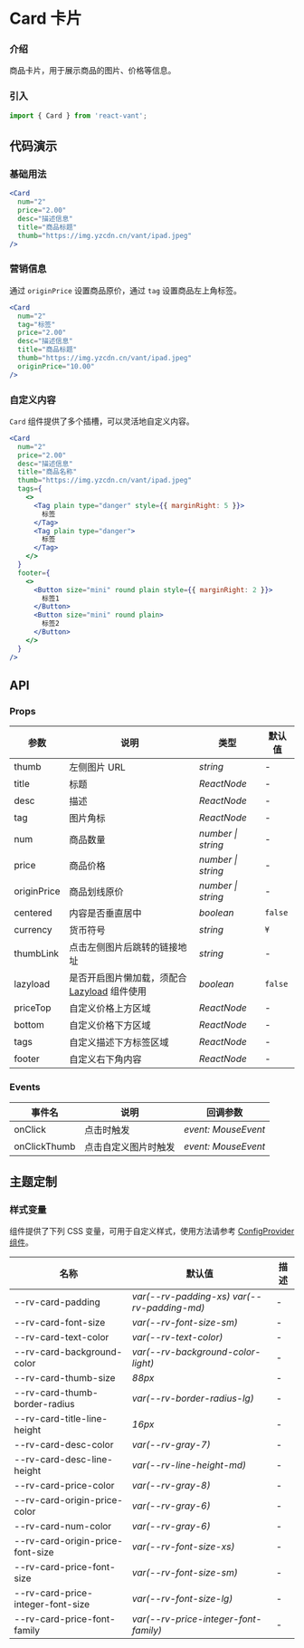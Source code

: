 # Card 卡片

### 介绍

商品卡片，用于展示商品的图片、价格等信息。

### 引入

```js
import { Card } from 'react-vant';
```

## 代码演示

### 基础用法

```jsx
<Card
  num="2"
  price="2.00"
  desc="描述信息"
  title="商品标题"
  thumb="https://img.yzcdn.cn/vant/ipad.jpeg"
/>
```

### 营销信息

通过 `originPrice` 设置商品原价，通过 `tag` 设置商品左上角标签。

```jsx
<Card
  num="2"
  tag="标签"
  price="2.00"
  desc="描述信息"
  title="商品标题"
  thumb="https://img.yzcdn.cn/vant/ipad.jpeg"
  originPrice="10.00"
/>
```

### 自定义内容

`Card` 组件提供了多个插槽，可以灵活地自定义内容。

```jsx
<Card
  num="2"
  price="2.00"
  desc="描述信息"
  title="商品名称"
  thumb="https://img.yzcdn.cn/vant/ipad.jpeg"
  tags={
    <>
      <Tag plain type="danger" style={{ marginRight: 5 }}>
        标签
      </Tag>
      <Tag plain type="danger">
        标签
      </Tag>
    </>
  }
  footer={
    <>
      <Button size="mini" round plain style={{ marginRight: 2 }}>
        标签1
      </Button>
      <Button size="mini" round plain>
        标签2
      </Button>
    </>
  }
/>
```

## API

### Props

| 参数 | 说明 | 类型 | 默认值 |
| --- | --- | --- | --- |
| thumb | 左侧图片 URL | _string_ | - |
| title | 标题 | _ReactNode_ | - |
| desc | 描述 | _ReactNode_ | - |
| tag | 图片角标 | _ReactNode_ | - |
| num | 商品数量 | _number \| string_ | - |
| price | 商品价格 | _number \| string_ | - |
| originPrice | 商品划线原价 | _number \| string_ | - |
| centered | 内容是否垂直居中 | _boolean_ | `false` |
| currency | 货币符号 | _string_ | `¥` |
| thumbLink | 点击左侧图片后跳转的链接地址 | _string_ | - |
| lazyload | 是否开启图片懒加载，须配合 [Lazyload](#/zh-CN/lazyload) 组件使用 | _boolean_ | `false` |
| priceTop | 自定义价格上方区域 | _ReactNode_ | - |
| bottom | 自定义价格下方区域 | _ReactNode_ | - |
| tags | 自定义描述下方标签区域 | _ReactNode_ | - |
| footer | 自定义右下角内容 | _ReactNode_ | - |

### Events

| 事件名       | 说明                 | 回调参数            |
| ------------ | -------------------- | ------------------- |
| onClick      | 点击时触发           | _event: MouseEvent_ |
| onClickThumb | 点击自定义图片时触发 | _event: MouseEvent_ |

## 主题定制

### 样式变量

组件提供了下列 CSS 变量，可用于自定义样式，使用方法请参考 [ConfigProvider 组件](#/zh-CN/config-provider)。

| 名称                              | 默认值                                      | 描述 |
| --------------------------------- | ------------------------------------------- | ---- |
| --rv-card-padding                 | _var(--rv-padding-xs) var(--rv-padding-md)_ | -    |
| --rv-card-font-size               | _var(--rv-font-size-sm)_                    | -    |
| --rv-card-text-color              | _var(--rv-text-color)_                      | -    |
| --rv-card-background-color        | _var(--rv-background-color-light)_          | -    |
| --rv-card-thumb-size              | _88px_                                      | -    |
| --rv-card-thumb-border-radius     | _var(--rv-border-radius-lg)_                | -    |
| --rv-card-title-line-height       | _16px_                                      | -    |
| --rv-card-desc-color              | _var(--rv-gray-7)_                          | -    |
| --rv-card-desc-line-height        | _var(--rv-line-height-md)_                  | -    |
| --rv-card-price-color             | _var(--rv-gray-8)_                          | -    |
| --rv-card-origin-price-color      | _var(--rv-gray-6)_                          | -    |
| --rv-card-num-color               | _var(--rv-gray-6)_                          | -    |
| --rv-card-origin-price-font-size  | _var(--rv-font-size-xs)_                    | -    |
| --rv-card-price-font-size         | _var(--rv-font-size-sm)_                    | -    |
| --rv-card-price-integer-font-size | _var(--rv-font-size-lg)_                    | -    |
| --rv-card-price-font-family       | _var(--rv-price-integer-font-family)_       | -    |
